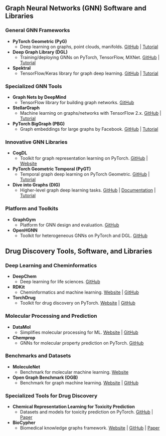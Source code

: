 ## Graph Neural Networks (GNN) Software and Libraries

### **General GNN Frameworks**
- **PyTorch Geometric (PyG)**
  - Deep learning on graphs, point clouds, manifolds. [GitHub](https://github.com/rusty1s/pytorch_geometric) | [Tutorial](https://pytorch-geometric.readthedocs.io/en/latest/index.html)
- **Deep Graph Library (DGL)**
  - Training/deploying GNNs on PyTorch, TensorFlow, MXNet. [GitHub](https://github.com/dmlc/dgl) | [Tutorial](https://docs.dgl.ai/en/latest/tutorials/index.html)
- **Spektral**
  - TensorFlow/Keras library for graph deep learning. [GitHub](https://github.com/danielegrattarola/spektral) | [Tutorial](https://graphneural.network/)

### **Specialized GNN Tools**
- **Graph Nets by DeepMind**
  - TensorFlow library for building graph networks. [GitHub](https://github.com/deepmind/graph_nets)
- **StellarGraph**
  - Machine learning on graphs/networks with TensorFlow 2.x. [GitHub](https://github.com/stellargraph/stellargraph) | [Tutorial](https://stellargraph.readthedocs.io/en/stable/README.html)
- **PyTorch BigGraph (PBG)**
  - Graph embeddings for large graphs by Facebook. [GitHub](https://github.com/facebookresearch/PyTorch-BigGraph) | [Tutorial](https://pytorchbiggraph.readthedocs.io/en/latest/)

### **Innovative GNN Libraries**
- **CogDL**
  - Toolkit for graph representation learning on PyTorch. [GitHub](https://github.com/THUDM/cogdl) | [Website](https://cogdl.ai/)
- **PyTorch Geometric Temporal (PyGT)**
  - Temporal graph deep learning on PyTorch Geometric. [GitHub](https://github.com/benedekrozemberczki/pytorch_geometric_temporal) | [Tutorial](https://pytorch-geometric-temporal.readthedocs.io/en/latest/index.html)
- **Dive into Graphs (DIG)**
  - Higher-level graph deep learning tasks. [GitHub](https://github.com/divelab/DIG) | [Documentation](https://diveintographs.readthedocs.io/en/latest/) | [Tutorial](https://diveintographs.readthedocs.io/en/latest/tutorial.html)

### **Platform and Toolkits**
- **GraphGym**
  - Platform for GNN design and evaluation. [GitHub](https://github.com/snap-stanford/GraphGym)
- **OpenHGNN**
  - Toolkit for heterogeneous GNNs on PyTorch and DGL. [GitHub](https://github.com/BUPT-GAMMA/OpenHGNN)

## **Drug Discovery Tools, Software, and Libraries**

### **Deep Learning and Cheminformatics**
- **DeepChem**
  - Deep learning for life sciences. [GitHub](https://github.com/deepchem/deepchem)
- **RDKit**
  - Cheminformatics and machine learning. [Website](https://www.rdkit.org/) | [GitHub](https://github.com/rdkit/rdkit)
- **TorchDrug**
  - Toolkit for drug discovery on PyTorch. [Website](https://torchdrug.ai/) | [GitHub](https://github.com/DeepGraphLearning/torchdrug/)

### **Molecular Processing and Prediction**
- **DataMol**
  - Simplifies molecular processing for ML. [Website](https://datamol.io/) | [GitHub](https://github.com/datamol-io/datamol)
- **Chemprop**
  - GNNs for molecular property prediction on PyTorch. [GitHub](https://github.com/chemprop/chemprop)

### **Benchmarks and Datasets**
- **MoleculeNet**
  - Benchmark for molecular machine learning. [Website](http://moleculenet.org/)
- **Open Graph Benchmark (OGB)**
  - Benchmark for graph machine learning. [Website](https://ogb.stanford.edu/) | [GitHub](https://github.com/snap-stanford/ogb)

### **Specialized Tools for Drug Discovery**
- **Chemical Representation Learning for Toxicity Prediction**
  - Datasets and models for toxicity prediction on PyTorch. [GitHub](https://github.com/PaccMann/chemical_representation_learning_for_toxicity_prediction) | [Paper](https://pubs.rsc.org/en/content/articlelanding/2023/dd/d2dd00099g)
- **BioCypher**
  - Biomedical knowledge graphs framework. [Website](https://biocypher.org/) | [GitHub](https://github.com/biocypher) | [Paper](https://www.nature.com/articles/s41587-023-01848-y)
